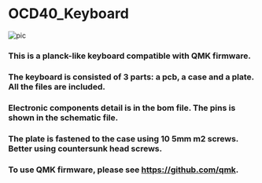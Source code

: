 # OCD40_Keyboard

![pic](https://github.com/80UltramanOCD40_Keyboard/raw/master/pic.png)
### This is a planck-like keyboard compatible with QMK firmware.
### The keyboard is consisted of 3 parts: a pcb, a case and a plate. All the files are included.
### Electronic components detail is in the bom file. The pins is shown in the schematic file.
### The plate is fastened to the case using 10 5mm m2 screws. Better using countersunk head screws. 
### To use QMK firmware, please see https://github.com/qmk.
